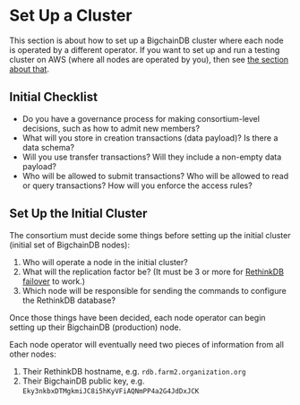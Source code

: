 # Set Up a Cluster

This section is about how to set up a BigchainDB cluster where each node is operated by a different operator. If you want to set up and run a testing cluster on AWS (where all nodes are operated by you), then see [the section about that](aws-testing-cluster.html).


## Initial Checklist

* Do you have a governance process for making consortium-level decisions, such as how to admit new members?
* What will you store in creation transactions (data payload)? Is there a data schema?
* Will you use transfer transactions? Will they include a non-empty data payload?
* Who will be allowed to submit transactions? Who will be allowed to read or query transactions? How will you enforce the access rules?


## Set Up the Initial Cluster

The consortium must decide some things before setting up the initial cluster (initial set of BigchainDB nodes):

1. Who will operate a node in the initial cluster?
2. What will the replication factor be? (It must be 3 or more for [RethinkDB failover](https://rethinkdb.com/docs/failover/) to work.)
3. Which node will be responsible for sending the commands to configure the RethinkDB database?

Once those things have been decided, each node operator can begin setting up their BigchainDB (production) node.

Each node operator will eventually need two pieces of information from all other nodes:

1. Their RethinkDB hostname, e.g. `rdb.farm2.organization.org`
2. Their BigchainDB public key, e.g. `Eky3nkbxDTMgkmiJC8i5hKyVFiAQNmPP4a2G4JdDxJCK`

